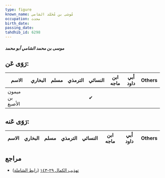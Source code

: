 ```yaml
---
type: figure
known_name: مُوسَى بن مُحَمَّد الشامي
occupation: محدث
birth_date:
passing_date:
tahdhib_id: 6298
---
```

##### موسى بن محمد الشامي أبو محمد

## رَوَى عَن:
| الاسم           | البخاري | مسلم | الترمذي | النسائي | ابن ماجه | أبي داود | Others |
| --------------- | ------- | ---- | ------- | ------- | -------- | -------- | ------ |
| ميمون بن الأصبغ |         |      |         | ✔       |          |          |        |
## رَوَى عَنه:
| الاسم | البخاري | مسلم | الترمذي | النسائي | ابن ماجه | أبي داود | Others |
| ----- | ------- | ---- | ------- | ------- | -------- | -------- | ------ |
## مراجع
- [تهذيب الكمال ٢٩-١٤٣](obsidian://open?vault=Tahdhib-al-Kamal&file=Figures/٦٢٩٨-موسى%20بن%20محمد%20الشامي%20أبو%20محمد) ([رابط الشاملة](https://shamela.ws/book/3722/15714))